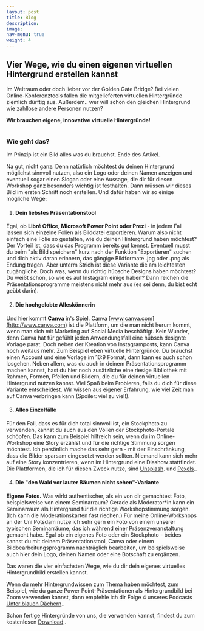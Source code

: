 ```yaml
---
layout: post
title: Blog
description: 
image: 
nav-menu: true
weight: 4
---
```


<h2>Vier Wege, wie du einen eigenen virtuellen Hintergrund erstellen kannst</h2>

Im Weltraum oder doch lieber vor der Golden Gate Bridge? Bei vielen Online-Konferenztools fallen die mitgelieferten virtuellen Hintergründe ziemlich dürftig aus. Außerdem.. wer will schon den gleichen Hintergrund wie zahllose andere Personen nutzen? 

<b>Wir brauchen eigene, innovative virtuelle Hintergründe!</b>

<span class="image fit"><img src="{% link assets/images/2020_08_30_blog_virtuelle_hintergruende.png %}" alt="" /></span>

<h3>Wie geht das?</h3>

Im Prinzip ist ein Bild alles was du brauchst. Ende des Artikel. 

Na gut, nicht ganz. Denn natürlich möchtest du deinen Hintergrund möglichst sinnvoll nutzen, also ein Logo oder deinen Namen anzeigen und eventuell sogar einen Slogan oder eine Aussage, die dir für diesen Workshop ganz besonders wichtig ist festhalten. Dann müssen wir dieses Bild im ersten Schritt noch erstellen. Und dafür haben wir so einige mögliche Wege:

1. <h4>Dein liebstes Präsentationstool</h4>
Egal, ob <b>Libré Office, Microsoft Power Point oder Prezi</b> - in jedem Fall lassen sich einzelne Folien als Bilddatei exportieren. Warum also nicht einfach eine Folie so gestalten, wie du deinen Hintergrund haben möchtest? Der Vorteil ist, dass du das Programm bereits gut kennst. Eventuell musst du beim "als Bild speichern" kurz nach der Funktion "Exportieren" suchen und dich aktiv daran erinnern, das gängige Bildformate .jpg oder .png als Endung tragen. Aber unterm Strich ist diese Variante die am leichtesten zugängliche.
Doch was, wenn du richtig hübsche Designs haben möchtest? Du weißt schon, so wie es auf Instagram einige haben? Dann reichen die Präsentationsprogramme meistens nicht mehr aus (es sei denn, du bist echt geübt darin).

2. <h4>Die hochgelobte Alleskönnerin</h4>
Und hier kommt <b>Canva</b> in's Spiel. Canva [www.canva.com](http://www.canva.com) ist die Plattform, um die man nicht herum kommt, wenn man sich mit Marketing auf Social Media beschäftigt. Kein Wunder, denn Canva hat für gefühlt jeden Anwendungsfall eine hübsch designte Vorlage parat. Doch neben der Kreation von Instagramposts, kann Canva noch weitaus mehr. Zum Beispiel eben virtuelle Hintergründe. Du brauchst einen Account und eine Vorlage im 16:9 Format, dann kann es auch schon losgehen. Neben allem, was du auch in deinem Präsentationsprogramm machen kannst, hast du hier noch zusätzliche eine riesige Bibliothek mit Rahmen, Formen, Pfeilen und Bildern, die du für deinen virtuellen Hintergrund nutzen kannst. Viel Spaß beim Probieren, falls du dich für diese Variante entscheidest. Wir wissen aus eigener Erfahrung, wie viel Zeit man auf Canva verbringen kann (Spoiler: viel zu viel!).

3. <h4>Alles Einzelfälle</h4>
Für den Fall, dass es für dich total sinnvoll ist, ein Stockphoto zu verwenden, kannst du auch aus den Völlen der Stockphoto-Portale schöpfen. Das kann zum Beispiel hilfreich sein, wenn du im Online-Workshop eine Story erzählst und für die richtige Stimmung sorgen möchtest. Ich persönlich mache das sehr gern - mit der Einschränkung, dass die Bilder sparsam eingesetzt werden sollten. Niemand kann sich mehr auf eine Story konzentrieren, wenn im Hintergrund eine Diashow stattfindet. Die Plattformen, die ich für diesen Zweck nutze, sind <a href="www.unsplash.com">Unsplash</a>. und <a href="www.pexels.com">Pexels</a>.. 

4. <h4>Die "den Wald vor lauter Bäumen nicht sehen"-Variante</h4>
<b>Eigene Fotos.</b> Was wirkt authentischer, als ein von dir gemachtest Foto, beispielsweise von einem Seminarraum? Gerade als Moderator*in kann ein Seminarraum als Hintergrund für die richtige Workshopstimmung sorgen. (Ich kann die Moderationskarten fast riechen.) Für meine Online-Workshops an der Uni Potsdam nutze ich sehr gern ein Foto von einem unserer typischen Seminarräume, das ich während einer Präsenzveranstaltung gemacht habe. Egal ob ein eigenes Foto oder ein Stockphoto - beides kannst du mit deinem Präsentationstool, Canva oder einem Bildbearbeitungsprogramm nachträglich bearbeiten, um beispielsweise auch hier dein Logo, deinen Namen oder eine Botschaft zu ergänzen. 

Das waren die vier einfachsten Wege, wie du dir dein eigenes virtuelles Hintergrundbild erstellen kannst. 

Wenn du mehr Hintergrundwissen zum Thema haben möchtest, zum Beispiel, wie du ganze Power Point-Präsentationen als Hintergrundbild bei Zoom verwenden kannst, dann empfehle ich dir Folge 4 unseres Podcasts <a href="http://blauedaecher.com/podcast.html">Unter blauen Dächern</a>..

Schon fertige Hintergründe von uns, die verwenden kannst, findest du zum kostenlosen <a href="http://blauedaecher.com/virtuelle_hintergruende.html">Download</a>..

<div class="6u 12u$(small)">
		<div class="box alt">
			<div class="row 50% uniform">
				<div class="4u"><span class="image fit"><img src="{% link assets/images/virtueller_hintergrund01.png %}" alt="" /></span></div>
				<div class="4u$"><span class="image fit"><img src="{% link assets/images/virtueller_hintergrund02.png %}" alt="" /></span></div>
				<!-- Break -->
				<div class="4u"><span class="image fit"><img src="{% link assets/images/virtueller_hintergrund03.png %}" alt="" /></span></div>
				<div class="4u$"><span class="image fit"><img src="{% link assets/images/virtueller_hintergrund04.png %}" alt="" /></span></div>
			</div>
		</div>
	</div>